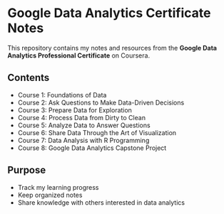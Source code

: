 # Google Data Analytics Certificate Notes  

This repository contains my notes and resources from the **Google Data Analytics Professional Certificate** on Coursera.  

## Contents
- Course 1: Foundations of Data  
- Course 2: Ask Questions to Make Data-Driven Decisions  
- Course 3: Prepare Data for Exploration  
- Course 4: Process Data from Dirty to Clean  
- Course 5: Analyze Data to Answer Questions  
- Course 6: Share Data Through the Art of Visualization  
- Course 7: Data Analysis with R Programming  
- Course 8: Google Data Analytics Capstone Project  

## Purpose
- Track my learning progress  
- Keep organized notes  
- Share knowledge with others interested in data analytics  
